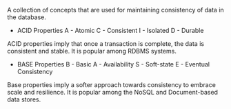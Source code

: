 A collection of concepts that are used for maintaining consistency of data in the database. 

* ACID Properties
A - Atomic
C - Consistent
I - Isolated
D - Durable

ACID properties imply that once a transaction is complete, the data is consistent and stable. It is popular among RDBMS systems. 

* BASE Properties
B - Basic
A - Availability
S - Soft-state
E - Eventual Consistency

Base properties imply a softer approach towards consistency to embrace scale and resilience. It is popular among the NoSQL and Document-based data stores. 